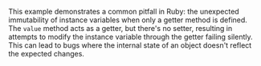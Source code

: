 This example demonstrates a common pitfall in Ruby: the unexpected immutability of instance variables when only a getter method is defined.  The `value` method acts as a getter, but there's no setter, resulting in attempts to modify the instance variable through the getter failing silently.  This can lead to bugs where the internal state of an object doesn't reflect the expected changes.